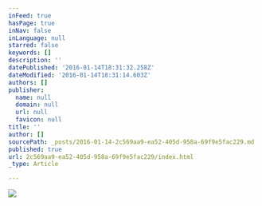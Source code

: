 ```yaml
---
inFeed: true
hasPage: true
inNav: false
inLanguage: null
starred: false
keywords: []
description: ''
datePublished: '2016-01-14T18:31:32.258Z'
dateModified: '2016-01-14T18:31:14.603Z'
authors: []
publisher:
  name: null
  domain: null
  url: null
  favicon: null
title: ''
author: []
sourcePath: _posts/2016-01-14-2c569aa9-ea52-405d-958a-69f9e5fac229.md
published: true
url: 2c569aa9-ea52-405d-958a-69f9e5fac229/index.html
_type: Article

---
```

![](https://the-grid-user-content.s3-us-west-2.amazonaws.com/8a376d14-03bc-4989-8a9e-57356f288950.jpg)